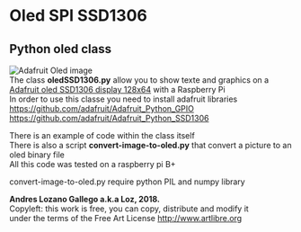 # Oled SPI SSD1306

## Python oled class

![Adafruit Oled image](https://cdn-shop.adafruit.com/970x728/326-16.jpg)  
The class **oledSSD1306.py** allow you to show texte and graphics on a  
[Adafruit oled SSD1306 display 128x64](https://www.adafruit.com/product/326) with a Raspberry Pi  
In order to use this classe you need to install adafruit libraries  
https://github.com/adafruit/Adafruit_Python_GPIO  
https://github.com/adafruit/Adafruit_Python_SSD1306  

There is an example of code within the class itself  
There is also a script **convert-image-to-oled.py** that convert a picture to an oled binary file   
All this code was tested on a raspberry pi B+  

convert-image-to-oled.py require python PIL and numpy library  

**Andres Lozano Gallego a.k.a Loz, 2018.**  
Copyleft: this work is free, you can copy, distribute and modify it  
under the terms of the Free Art License http://www.artlibre.org
